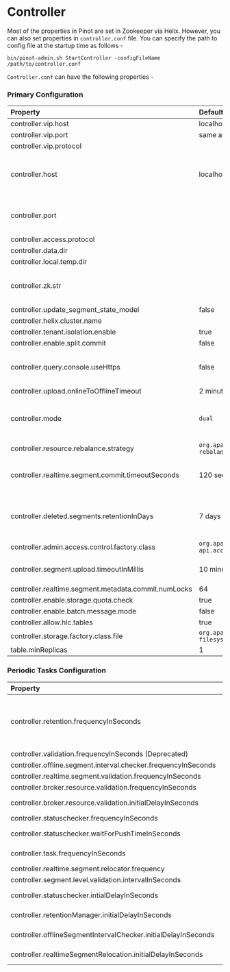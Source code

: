 # Controller

Most of the properties in Pinot are set in Zookeeper via Helix. However, you can also set properties in `controller.conf` file. You can specify the path to config file at the startup time as follows -

```text
bin/pinot-admin.sh StartController -configFileName /path/to/controller.conf
```

`Controller.conf` can have the following properties - 

### Primary Configuration

| Property | Default | Description |
| :--- | :--- | :--- |
| controller.vip.host | localhost |  |
| controller.vip.port | same as `controller.port` |  |
| controller.vip.protocol |  |  |
| controller.host | localhost | The ip of the host on which controller is running |
| controller.port |  | The port on which controller is running |
| controller.access.protocol |  |  |
| controller.data.dir |  |  |
| controller.local.temp.dir |  |  |
| controller.zk.str |  | zookeeper host:port string to connect |
| controller.update\_segment\_state\_model | false |  |
| controller.helix.cluster.name |  |  |
| controller.tenant.isolation.enable | true |  |
| controller.enable.split.commit | false |  |
| controller.query.console.useHttps | false | use https instead of http for cluster |
| controller.upload.onlineToOfflineTimeout | 2 minutes |  |
| controller.mode | `dual` | Should be one of `helix_only`, `pinot_only` or `dual`  |
| controller.resource.rebalance.strategy | `org.apache.helix.controller. rebalancer.strategy.AutoRebalanceStrategy` |  |
| controller.realtime.segment.commit.timeoutSeconds | 120 seconds | request timeout for segment commit |
| controller.deleted.segments.retentionInDays | 7 days | duration for which to retain deleted segments |
| controller.admin.access.control.factory.class | `org.apache.pinot.controller. api.access.AllowAllAccessFactory` |  |
| controller.segment.upload.timeoutInMillis | 10 minutes  | timeout for upload of segments. |
| controller.realtime.segment.metadata.commit.numLocks | 64 |  |
| controller.enable.storage.quota.check | true |  |
| controller.enable.batch.message.mode | false |  |
| controller.allow.hlc.tables | true |  |
| controller.storage.factory.class.file | `org.apache.pinot.spi. filesystem.LocalPinotFS` |  |
| table.minReplicas | 1 |  |



### Periodic Tasks Configuration

| Property | Default | Description |
| :--- | :--- | :--- |
| controller.retention.frequencyInSeconds | 6 hours | frequency at which to trigger retention checking tasks |
| controller.validation.frequencyInSeconds \(Deprecated\) | 1 hour |  |
| controller.offline.segment.interval.checker.frequencyInSeconds | 24 hours |  |
| controller.realtime.segment.validation.frequencyInSeconds | 1 hour |  |
| controller.broker.resource.validation.frequencyInSeconds | 1 hour |  |
| controller.broker.resource.validation.initialDelayInSeconds | 120-300 seconds |  |
| controller.statuschecker.frequencyInSeconds | 5 minutes |  |
| controller.statuschecker.waitForPushTimeInSeconds | 10 minutes |  |
| controller.task.frequencyInSeconds | -1 \(disabled\) |  |
| controller.realtime.segment.relocator.frequency | 1 hour |  |
| controller.segment.level.validation.intervalInSeconds | 24 hours |  |
| controller.statuschecker.intialDelayInSeconds | 120-300 seconds |  |
| controller.retentionManager.initialDelayInSeconds | 120-300 seconds |  |
| controller.offlineSegmentIntervalChecker.initialDelayInSeconds | 120-300 seconds |  |
| controller.realtimeSegmentRelocation.initialDelayInSeconds | 120-300 seconds |  |

